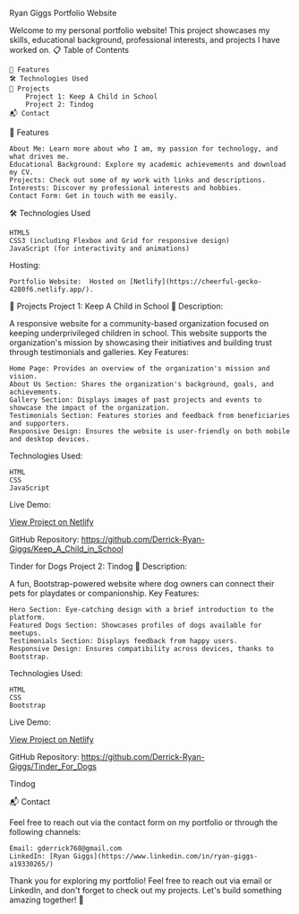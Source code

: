 Ryan Giggs Portfolio Website

Welcome to my personal portfolio website! This project showcases my skills, educational background, professional interests, and projects I have worked on.
📋 Table of Contents

    🌟 Features
    🛠️ Technologies Used
    🚀 Projects
        Project 1: Keep A Child in School
        Project 2: Tindog
    📬 Contact

🌟 Features

    About Me: Learn more about who I am, my passion for technology, and what drives me.
    Educational Background: Explore my academic achievements and download my CV.
    Projects: Check out some of my work with links and descriptions.
    Interests: Discover my professional interests and hobbies.
    Contact Form: Get in touch with me easily.

🛠️ Technologies Used

    HTML5
    CSS3 (including Flexbox and Grid for responsive design)
    JavaScript (for interactivity and animations)

Hosting:

    Portfolio Website:  Hosted on [Netlify](https://cheerful-gecko-4280f6.netlify.app/).

🚀 Projects
Project 1: Keep A Child in School 🚀
Description:

A responsive website for a community-based organization focused on keeping underprivileged children in school. This website supports the organization's mission by showcasing their initiatives and building trust through testimonials and galleries.
Key Features:

    Home Page: Provides an overview of the organization's mission and vision.
    About Us Section: Shares the organization's background, goals, and achievements.
    Gallery Section: Displays images of past projects and events to showcase the impact of the organization.
    Testimonials Section: Features stories and feedback from beneficiaries and supporters.
    Responsive Design: Ensures the website is user-friendly on both mobile and desktop devices.

Technologies Used:

    HTML
    CSS
    JavaScript

Live Demo:

[View Project on Netlify](https://deft-bombolone-46a390.netlify.app/)

GitHub Repository: https://github.com/Derrick-Ryan-Giggs/Keep_A_Child_in_School 

Tinder for Dogs 
Project 2: Tindog 🌟
Description:

A fun, Bootstrap-powered website where dog owners can connect their pets for playdates or companionship.
Key Features:

    Hero Section: Eye-catching design with a brief introduction to the platform.
    Featured Dogs Section: Showcases profiles of dogs available for meetups.
    Testimonials Section: Displays feedback from happy users.
    Responsive Design: Ensures compatibility across devices, thanks to Bootstrap.

Technologies Used:

    HTML
    CSS
    Bootstrap

Live Demo:

[View Project on Netlify](https://celadon-pastelito-557bd8.netlify.app/)

GitHub Repository: https://github.com/Derrick-Ryan-Giggs/Tinder_For_Dogs

Tindog


📬 Contact

Feel free to reach out via the contact form on my portfolio or through the following channels:

    Email: gderrick768@gmail.com
    LinkedIn: [Ryan Giggs](https://www.linkedin.com/in/ryan-giggs-a19330265/)

Thank you for exploring my portfolio! Feel free to reach out via email or LinkedIn, and don't forget to check out my projects. Let's build something amazing together! 🚀
